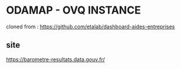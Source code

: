 # ODAMAP - OVQ INSTANCE

cloned from : https://github.com/etalab/dashboard-aides-entreprises

## site

https://barometre-resultats.data.gouv.fr/

